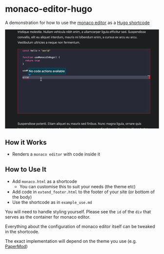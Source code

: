 # monaco-editor-hugo

A demonstration for how to use the [monaco editor](https://microsoft.github.io/monaco-editor/) as a [Hugo shortcode](https://gohugo.io/content-management/shortcodes/)

![demo](monaco-editor-demo.gif)

## How it Works

- Renders a `monaco editor` with code inside it

## How to Use It

- Add `monaco.html` as a shortcode
  - You can customise this to suit your needs (the theme etc)
- Add code in `extend_footer.html` to the footer of your site (or bottom of the body)
- Use the shortcode as in `example_use.md`

You will need to handle styling yourself. Please see the `id` of the `div` that serves as the container for monaco editor.

Everything about the configuration of monaco editor itself can be tweaked in the shortcode.

The exact implementation will depend on the theme you use (e.g. [PaperMod](https://github.com/adityatelange/hugo-PaperMod))

